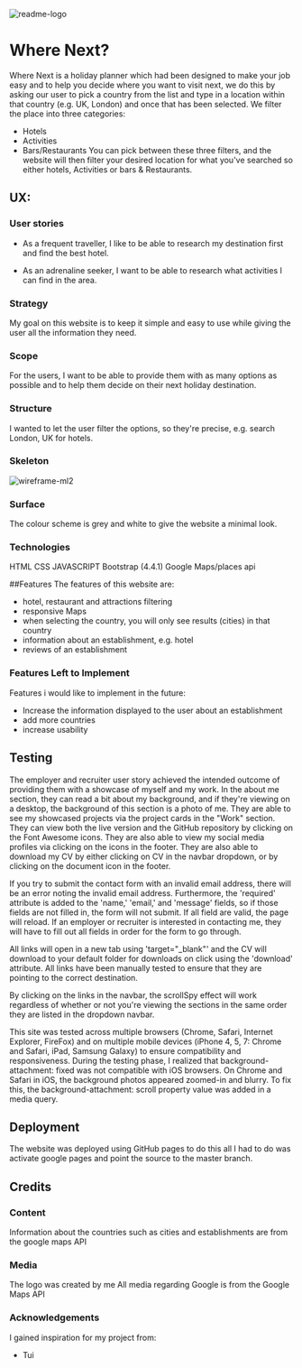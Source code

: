 ![readme-logo](https://user-images.githubusercontent.com/55837085/79745415-2576c200-8300-11ea-88f4-068e556fdbea.jpg)
# Where Next?
Where Next is a holiday planner which had been designed to make your job easy and to help you decide where you want to visit next,
we do this by asking our user to pick a country from the list and type in a location within that country (e.g. UK, London) and once that has been selected. We filter the place into three categories:
- Hotels
- Activities
- Bars/Restaurants
You can pick between these three filters, and the website will then filter your desired location for what you've searched so either hotels, Activities or bars & Restaurants.

## UX:

### User stories
- As a frequent traveller, I like to be able to research my destination first and find the best hotel.

- As an adrenaline seeker, I want to be able to research what activities I can find in the area.

### Strategy
My goal on this website is to keep it simple and easy to use while giving the user all the information they need.

### Scope
For the users, I want to be able to provide them with as many options as possible and to help them decide on their next holiday destination.

### Structure
I wanted to let the user filter the options, so they're precise, e.g. search London, UK for hotels.

### Skeleton

![wireframe-ml2](https://user-images.githubusercontent.com/55837085/79775268-e78f9300-832b-11ea-9776-86efa7b5b208.png)

### Surface
The colour scheme is grey and white to give the website a minimal look.

### Technologies
HTML
CSS
JAVASCRIPT
Bootstrap (4.4.1)
Google Maps/places api


##Features
The features of this website are:
- hotel, restaurant and attractions filtering
- responsive Maps
- when selecting the country, you will only see results (cities) in that country
- information about an establishment, e.g. hotel
- reviews of an establishment

### Features Left to Implement
Features i would like to implement in the future:
- Increase the information displayed to the user about an establishment
- add more countries
- increase usability

## Testing
The employer and recruiter user story achieved the intended outcome of providing them with a showcase of myself and my work. In the about me section, they can read a bit about my background, and if they're viewing on a desktop, the background of this section is a photo of me. They are able to see my showcased projects via the project cards in the "Work" section. They can view both the live version and the GitHub repository by clicking on the Font Awesome icons. They are also able to view my social media profiles via clicking on the icons in the footer. They are also able to download my CV by either clicking on CV in the navbar dropdown, or by clicking on the document icon in the footer.

If you try to submit the contact form with an invalid email address, there will be an error noting the invalid email address. Furthermore, the 'required' attribute is added to the 'name,' 'email,' and 'message' fields, so if those fields are not filled in, the form will not submit. If all field are valid, the page will reload. If an employer or recruiter is interested in contacting me, they will have to fill out all fields in order for the form to go through.

All links will open in a new tab using 'target="_blank"' and the CV will download to your default folder for downloads on click using the 'download' attribute. All links have been manually tested to ensure that they are pointing to the correct destination.

By clicking on the links in the navbar, the scrollSpy effect will work regardless of whether or not you're viewing the sections in the same order they are listed in the dropdown navbar.

This site was tested across multiple browsers (Chrome, Safari, Internet Explorer, FireFox) and on multiple mobile devices (iPhone 4, 5, 7: Chrome and Safari, iPad, Samsung Galaxy) to ensure compatibility and responsiveness. During the testing phase, I realized that background-attachment: fixed was not compatible with iOS browsers. On Chrome and Safari in iOS, the background photos appeared zoomed-in and blurry. To fix this, the background-attachment: scroll property value was added in a media query.

## Deployment
The website was deployed using GitHub pages to do this all I had to do was activate google pages and point the source to the master branch.

## Credits

### Content
Information about the countries such as cities and establishments are from the google maps API

### Media
The logo was created by me
All media regarding Google is from the Google Maps API

### Acknowledgements
I gained inspiration for my project from:
- Tui
